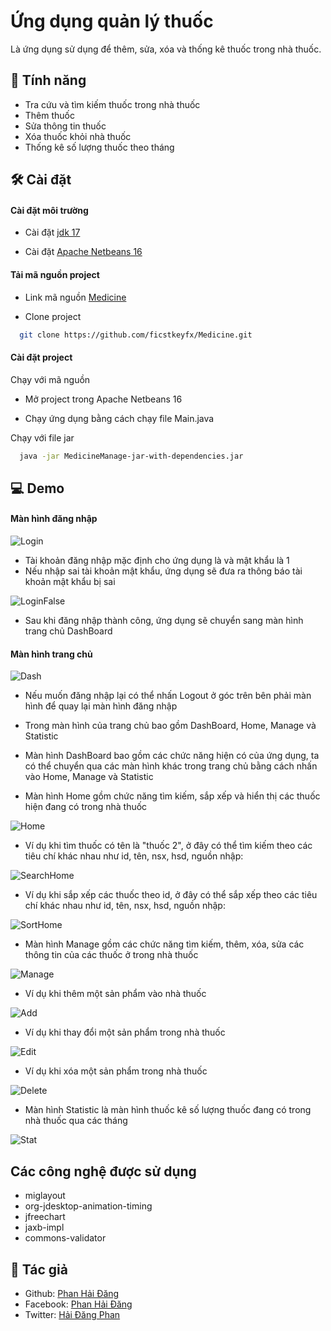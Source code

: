 
# Ứng dụng quản lý thuốc

Là ứng dụng sử dụng để thêm, sửa, xóa và thống kê thuốc trong nhà thuốc.


## 🧐 Tính năng
- Tra cứu và tìm kiếm thuốc trong nhà thuốc
- Thêm thuốc
- Sửa thông tin thuốc
- Xóa thuốc khỏi nhà thuốc
- Thống kê số lượng thuốc theo tháng

## 🛠️ Cài đặt

#### Cài đặt môi trường

* Cài đặt [jdk 17](https://download.oracle.com/java/17/latest/jdk-17_windows-x64_bin.exe)

* Cài đặt [Apache Netbeans 16](https://netbeans.apache.org/download/nb16/)


 #### Tải mã nguồn project

* Link mã nguồn [Medicine](https://github.com/ficstkeyfx/Medicine)

* Clone project

```bash
  git clone https://github.com/ficstkeyfx/Medicine.git
```

#### Cài đặt project

Chạy với mã nguồn

* Mở project trong Apache Netbeans 16

* Chạy ứng dụng bằng cách chạy file Main.java

Chạy với file jar

```bash
  java -jar MedicineManage-jar-with-dependencies.jar
```

## 💻 Demo

#### Màn hình đăng nhập

![Login](https://github.com/ficstkeyfx/Medicine/blob/main/readmeImage/Demo/LoginFrame.png?raw=true)

- Tài khoản đăng nhập mặc định cho ứng dụng là  và mật khẩu là 1
- Nếu nhập sai tài khoản mật khẩu, ứng dụng sẽ đưa ra thông báo tài khoản mật khẩu bị sai

![LoginFalse](https://github.com/ficstkeyfx/Medicine/blob/main/readmeImage/Demo/LoginFalse.png?raw=true)

- Sau khi đăng nhập thành công, ứng dụng sẽ chuyển sang màn hình trang chủ DashBoard

#### Màn hình trang chủ

![Dash](https://github.com/ficstkeyfx/Medicine/blob/main/readmeImage/Demo/DashFrame.png?raw=true)

- Nếu muốn đăng nhập lại có thể nhấn Logout ở góc trên bên phải màn hình để quay lại màn hình đăng nhập

- Trong màn hình của trang chủ bao gồm DashBoard, Home, Manage và Statistic

- Màn hình DashBoard bao gồm các chức năng hiện có của ứng dụng, ta có thể chuyển qua các màn hình khác trong trang chủ bằng cách nhấn vào Home, Manage và Statistic

- Màn hình Home gồm chức năng tìm kiếm, sắp xếp và hiển thị các thuốc hiện đang có trong nhà thuốc

![Home](https://github.com/ficstkeyfx/Medicine/blob/main/readmeImage/Demo/HomePanel.png?raw=true)

- Ví dụ khi tìm thuốc có tên là "thuốc 2", ở đây có thể tìm kiếm theo các tiêu chí khác nhau như id, tên, nsx, hsd, nguồn nhập:

![SearchHome](https://github.com/ficstkeyfx/Medicine/blob/main/readmeImage/Demo/HomeSearch.png?raw=true)

- Ví dụ khi sắp xếp các thuốc theo id, ở đây có thể sắp xếp theo các tiêu chí khác nhau như id, tên, nsx, hsd, nguồn nhập:

![SortHome](https://github.com/ficstkeyfx/Medicine/blob/main/readmeImage/Demo/HomeSort.png?raw=true)

- Màn hình Manage gồm các chức năng tìm kiếm, thêm, xóa, sửa các thông tin của các thuốc ở trong nhà thuốc

![Manage](https://github.com/ficstkeyfx/Medicine/blob/main/readmeImage/Demo/ManageFrame.png?raw=true)

- Ví dụ khi thêm một sản phẩm vào nhà thuốc

![Add](https://github.com/ficstkeyfx/Medicine/blob/main/readmeImage/Demo/ManageAdd.png?raw=true)

- Ví dụ khi thay đổi một sản phẩm trong nhà thuốc

![Edit](https://github.com/ficstkeyfx/Medicine/blob/main/readmeImage/Demo/HomeEdit.png?raw=true)

- Ví dụ khi xóa một sản phẩm trong nhà thuốc

![Delete](https://github.com/ficstkeyfx/Medicine/blob/main/readmeImage/Demo/ManageDelete.png?raw=true)

- Màn hình Statistic là màn hình thuốc kê số lượng thuốc đang có trong nhà thuốc qua các tháng

![Stat](https://github.com/ficstkeyfx/Medicine/blob/main/readmeImage/Demo/Stat.png?raw=true)







## Các công nghệ được sử dụng

- miglayout 
- org-jdesktop-animation-timing
- jfreechart
- jaxb-impl
- commons-validator
## 🚀 Tác giả

- Github: [Phan Hải Đăng](https://github.com/ficstkeyfx)
- Facebook: [Phan Hải Đăng](https://www.facebook.com/profile.php?id=100026199068238)
- Twitter: [Hải Đăng Phan](https://twitter.com/im__dang)
